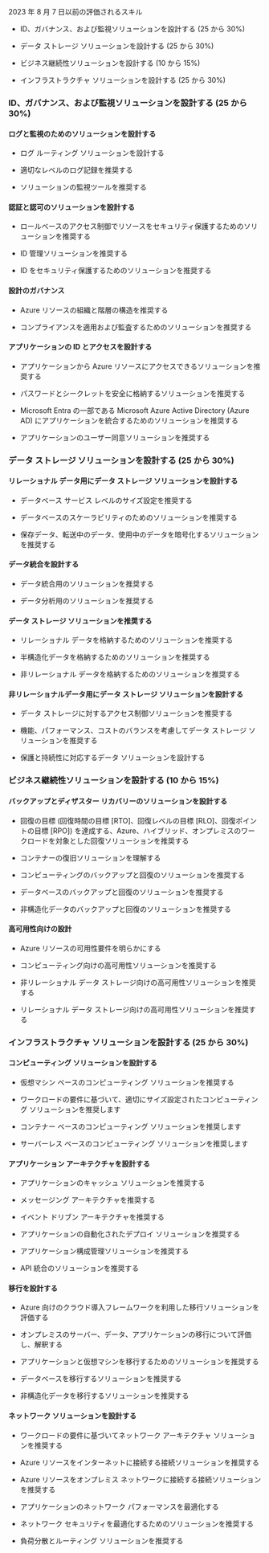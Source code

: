 2023 年 8 月 7 日以前の評価されるスキル

- ID、ガバナンス、および監視ソリューションを設計する (25 から 30%)

- データ ストレージ ソリューションを設計する (25 から 30%)

- ビジネス継続性ソリューションを設計する (10 から 15%)

- インフラストラクチャ ソリューションを設計する (25 から 30%)

### ID、ガバナンス、および監視ソリューションを設計する (25 から 30%)

#### ログと監視のためのソリューションを設計する

- ログ ルーティング ソリューションを設計する

- 適切なレベルのログ記録を推奨する

- ソリューションの監視ツールを推奨する

#### 認証と認可のソリューションを設計する

- ロールベースのアクセス制御でリソースをセキュリティ保護するためのソリューションを推奨する

- ID 管理ソリューションを推奨する

- ID をセキュリティ保護するためのソリューションを推奨する

#### 設計のガバナンス

- Azure リソースの組織と階層の構造を推奨する

- コンプライアンスを適用および監査するためのソリューションを推奨する

#### アプリケーションの ID とアクセスを設計する

- アプリケーションから Azure リソースにアクセスできるソリューションを推奨する

- パスワードとシークレットを安全に格納するソリューションを推奨する

- Microsoft Entra の一部である Microsoft Azure Active Directory (Azure AD) にアプリケーションを統合するためのソリューションを推奨する

- アプリケーションのユーザー同意ソリューションを推奨する

### データ ストレージ ソリューションを設計する (25 から 30%)

#### リレーショナル データ用にデータ ストレージ ソリューションを設計する

- データベース サービス レベルのサイズ設定を推奨する

- データベースのスケーラビリティのためのソリューションを推奨する

- 保存データ、転送中のデータ、使用中のデータを暗号化するソリューションを推奨する

#### データ統合を設計する

- データ統合用のソリューションを推奨する

- データ分析用のソリューションを推奨する

#### データ ストレージ ソリューションを推奨する

- リレーショナル データを格納するためのソリューションを推奨する

- 半構造化データを格納するためのソリューションを推奨する

- 非リレーショナル データを格納するためのソリューションを推奨する

#### 非リレーショナルデータ用にデータ ストレージ ソリューションを設計する

- データ ストレージに対するアクセス制御ソリューションを推奨する

- 機能、パフォーマンス、コストのバランスを考慮してデータ ストレージ ソリューションを推奨する

- 保護と持続性に対応するデータ ソリューションを設計する

### ビジネス継続性ソリューションを設計する (10 から 15%)

#### バックアップとディザスター リカバリーのソリューションを設計する

- 回復の目標 (回復時間の目標 [RTO]、回復レベルの目標 [RLO]、回復ポイントの目標 [RPO]) を達成する、Azure、ハイブリッド、オンプレミスのワークロードを対象とした回復ソリューションを推奨する

- コンテナーの復旧ソリューションを理解する

- コンピューティングのバックアップと回復のソリューションを推奨する

- データベースのバックアップと回復のソリューションを推奨する

- 非構造化データのバックアップと回復のソリューションを推奨する

#### 高可用性向けの設計

- Azure リソースの可用性要件を明らかにする

- コンピューティング向けの高可用性ソリューションを推奨する

- 非リレーショナル データ ストレージ向けの高可用性ソリューションを推奨する

- リレーショナル データ ストレージ向けの高可用性ソリューションを推奨する

### インフラストラクチャ ソリューションを設計する (25 から 30%)

#### コンピューティング ソリューションを設計する

- 仮想マシン ベースのコンピューティング ソリューションを推奨する

- ワークロードの要件に基づいて、適切にサイズ設定されたコンピューティング ソリューションを推奨します

- コンテナー ベースのコンピューティング ソリューションを推奨します

- サーバーレス ベースのコンピューティング ソリューションを推奨します

#### アプリケーション アーキテクチャを設計する

- アプリケーションのキャッシュ ソリューションを推奨する

- メッセージング アーキテクチャを推奨する

- イベント ドリブン アーキテクチャを推奨する

- アプリケーションの自動化されたデプロイ ソリューションを推奨する

- アプリケーション構成管理ソリューションを推奨する

- API 統合のソリューションを推奨する

#### 移行を設計する

- Azure 向けのクラウド導入フレームワークを利用した移行ソリューションを評価する

- オンプレミスのサーバー、データ、アプリケーションの移行について評価し、解釈する

- アプリケーションと仮想マシンを移行するためのソリューションを推奨する

- データベースを移行するソリューションを推奨する

- 非構造化データを移行するソリューションを推奨する

#### ネットワーク ソリューションを設計する

- ワークロードの要件に基づいてネットワーク アーキテクチャ ソリューションを推奨する

- Azure リソースをインターネットに接続する接続ソリューションを推奨する

- Azure リソースをオンプレミス ネットワークに接続する接続ソリューションを推奨する

- アプリケーションのネットワーク パフォーマンスを最適化する

- ネットワーク セキュリティを最適化するためのソリューションを推奨する

- 負荷分散とルーティング ソリューションを推奨する
